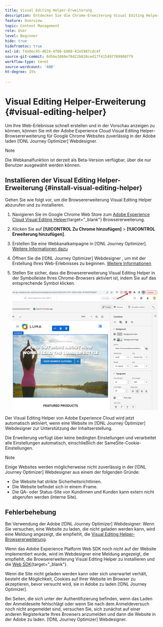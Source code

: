 ```yaml
---
title: Visual Editing Helper-Erweiterung
description: Entdecken Sie die Chrome-Erweiterung Visual Editing Helper , mit der Sie Web-Seiten in Journey Optimizer erstellen und in der Vorschau anzeigen können.
feature: Overview
topic: Content Management
role: User
level: Beginner
hide: true
hidefromtoc: true
exl-id: f4a0ec45-d624-4f80-b888-42e5987cdc4f
source-git-commit: 8d56e3060e78422b028ced17f415497789908ff9
workflow-type: tm+mt
source-wordcount: '400'
ht-degree: 15%

---
```


# Visual Editing Helper-Erweiterung {#visual-editing-helper}

Um Ihre Web-Erlebnisse schnell erstellen und in der Vorschau anzeigen zu können, können Sie mit der Adobe Experience Cloud Visual Editing Helper-Browsererweiterung für Google Chrome Websites zuverlässig in der Adobe laden [!DNL Journey Optimizer] Webdesigner.

>[!NOTE]
>
>Die Webkanalfunktion ist derzeit als Beta-Version verfügbar, über die nur Benutzer ausgewählt werden können.

## Installieren der Visual Editing Helper-Erweiterung {#install-visual-editing-helper}

Gehen Sie wie folgt vor, um die Browsererweiterung Visual Editing Helper abzurufen und zu installieren.

1. Navigieren Sie im Google Chrome Web Store zum [Adobe Experience Cloud Visual Editing Helper](https://chrome.google.com/webstore/detail/adobe-experience-cloud-vi/kgmjjkfjacffaebgpkpcllakjifppnca){target=&quot;_blank&quot;} Browsererweiterung.

1. Klicken Sie auf **[!UICONTROL Zu Chrome hinzufügen]** > **[!UICONTROL Erweiterung hinzufügen]**.

1. Erstellen Sie eine Webkanalkampagne in [!DNL Journey Optimizer]. [Weitere Informationen dazu](author-web.md#create-web-campaign)

1. Öffnen Sie die [!DNL Journey Optimizer] Webdesigner , um mit der Erstellung Ihres Web-Erlebnisses zu beginnen. [Weitere Informationen](author-web.md)

1. Stellen Sie sicher, dass die Browsererweiterung Visual Editing Helper in der Symbolleiste Ihres Chrome-Browsers aktiviert ist, indem Sie auf das entsprechende Symbol klicken.

   ![](assets/web-visual-editing-extension.png)

Der Visual Editing Helper von Adobe Experience Cloud wird jetzt automatisch aktiviert, wenn eine Website im [!DNL Journey Optimizer] Webdesigner zur Unterstützung der Inhaltserstellung.

Die Erweiterung verfügt über keine bedingten Einstellungen und verarbeitet alle Einstellungen automatisch, einschließlich der SameSite-Cookie-Einstellungen.

>[!NOTE]
>
>Einige Websites werden möglicherweise nicht zuverlässig in der [!DNL Journey Optimizer] Webdesigner aus einem der folgenden Gründe:
>
> * Die Website hat strikte Sicherheitsrichtlinien.
> * Die Website befindet sich in einem iFrame.
> * Die QA- oder Status-Site von Kundinnen und Kunden kann extern nicht abgerufen werden (interne Site).


## Fehlerbehebung

Bei Verwendung der Adobe [!DNL Journey Optimizer] Webdesigner: Wenn Sie versuchen, eine Website zu laden, die nicht geladen werden kann, wird eine Meldung angezeigt, die empfiehlt, die [Visual Editing Helper-Browsererweiterung](#install-visual-editing-helper).

Wenn das Adobe Experience Platform Web SDK noch nicht auf der Website implementiert wurde, wird im Webdesigner eine Meldung angezeigt, die empfiehlt, die Browsererweiterung Visual Editing Helper zu installieren und die [Web SDK](https://experienceleague.adobe.com/docs/platform-learn/implement-web-sdk/overview.html?lang=de){target=&quot;_blank&quot;}.

Wenn die Site nicht geladen werden kann oder sich unerwartet verhält, besteht die Möglichkeit, Cookies auf Ihrer Website im Browser zu akzeptieren, bevor versucht wird, sie in Adobe zu laden [!DNL Journey Optimizer].

Bei Seiten, die sich unter der Authentifizierung befinden, wenn das Laden der Anmeldeseite fehlschlägt oder wenn Sie nach dem Anmeldeversuch noch nicht angemeldet sind, versuchen Sie, sich zunächst auf einer anderen Registerkarte Ihres Browsers anzumelden und dann die Website in der Adobe zu laden. [!DNL Journey Optimizer] Webdesigner.
